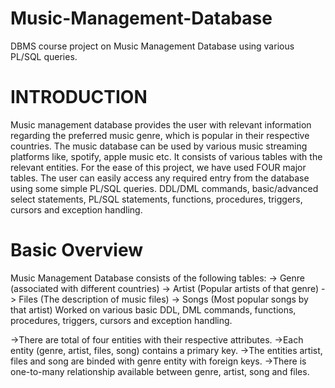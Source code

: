 # Music-Management-Database
DBMS course project on Music Management Database using various PL/SQL queries.

# INTRODUCTION
Music management database provides the user with relevant information regarding the preferred music genre, which is popular in their respective countries. 
The music database can be used by various music streaming platforms like, spotify, apple music etc. It consists of various tables with the relevant entities. 
For the ease of this project, we have used FOUR major tables. 
The user can easily access any required entry from the database using some simple PL/SQL queries. DDL/DML commands, basic/advanced select statements, PL/SQL statements, functions, procedures, triggers, cursors and exception handling.

# Basic Overview
Music Management Database consists of the following tables:
-> Genre (associated with different countries)
-> Artist (Popular artists of that genre)
-> Files (The description of music files)
-> Songs (Most popular songs by that artist)
Worked on various basic DDL, DML commands, functions, procedures, triggers, cursors and exception handling.

->There are total of four entities with their respective attributes.
->Each entity (genre, artist, files, song) contains a primary key.
->The entities artist, files and song are binded with genre entity with foreign keys.
->There is one-to-many relationship available between genre, artist, song and files.



